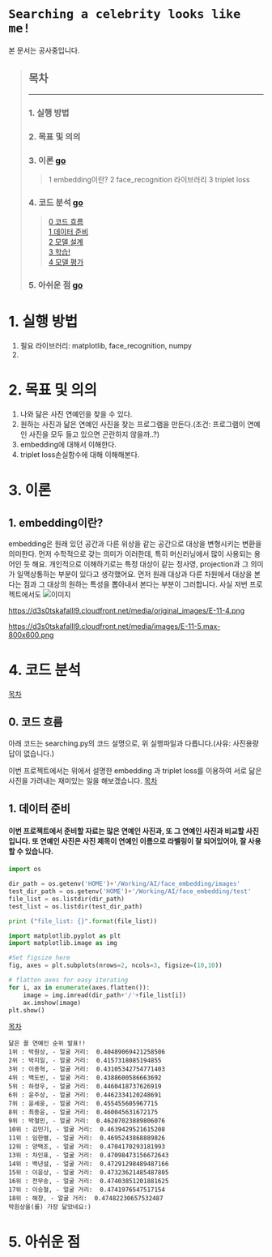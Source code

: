 ```Searching a celebrity looks like me!```
=
본 문서는 공사중입니다.
> ## 목차
> ---
> ### 1. 실행 방법   
> ### 2. 목표 및 의의   
> ### 3. 이론 [go](#3-이론)
>   > 1 embedding이란?
>   > 2 face_recognition 라이브러리
>   > 3 triplet loss
> ### 4. 코드 분석 [go](#4-코드-분석)
>   > [0 코드 흐름](#0-코드-흐름)   
>   > [1 데이터 준비](#1-데이터-준비-및-정제)    
>   > [2 모델 설계](#2-모델-설계)   
>   > [3 학습!](#3-학습)   
>   > [4 모델 평가](#4-모델-평가)   
> ### 5. 아쉬운 점 [go](#5-아쉬운-점)


# 1. 실행 방법
 1. 필요 라이브러리: matplotlib, face_recognition, numpy
 2. 

# 2. 목표 및 의의
 1. 나와 닮은 사진 연예인을 찾을 수 있다.
 2. 원하는 사진과 닮은 연예인 사진을 찾는 프로그램을 만든다.(조건: 프로그램이 연예인 사진을 모두 들고 있으면 곤란하지 않을까..?)
 3. embedding에 대해서 이해한다.
 4. triplet loss손실함수에 대해 이해해본다.
# 3. 이론
## 1. embedding이란?
embedding은 원래 있던 공간과 다른 위상을 같는 공간으로 대상을 변형시키는 변환을 의미한다. 먼저 수학적으로 갖는 의미가 이러한데, 특히 머신러닝에서 많이 사용되는 용어인 듯 해요. 개인적으로 이해하기로는 특정 대상이 같는 정사영, projection과 그 의미가 일맥상통하는 부분이 있다고 생각했어요. 먼저 원래 대상과 다른 차원에서 대상을 본다는 점과 그 대상의 원하는 특성을 뽑아내서 본다는 부분이 그러합니다. 사실 저번 프로젝트에서도 
![이미지](https://d3s0tskafalll9.cloudfront.net/media/original_images/E-11-3.jpg)

https://d3s0tskafalll9.cloudfront.net/media/original_images/E-11-4.png

https://d3s0tskafalll9.cloudfront.net/media/images/E-11-5.max-800x600.png

# 4. 코드 분석
[목차](#searching-a-celebrity-looks-like-me)
## 0. 코드 흐름
아래 코드는 searching.py의 코드 설명으로, 위 실행파일과 다릅니다.(사유: 사진용량 답이 없습니다.)
    
이번 프로젝트에서는 위에서 설명한 embedding 과 triplet loss를 이용하여 서로 닮은 사진을 가려내는 재미있는 일을 해보겠습니다. 
[목차](#searching-a-celebrity-looks-like-me)
## 1. 데이터 준비
#### 이번 프로젝트에서 준비할 자료는 많은 연예인 사진과, 또 그 연예인 사진과 비교할 사진입니다. 또 연예인 사진은 사진 제목이 연예인 이름으로 라벨링이 잘 되어있어야, 잘 사용할 수 있습니다. 
####
```python
import os

dir_path = os.getenv('HOME')+'/Working/AI/face_embedding/images'
test_dir_path = os.getenv('HOME')+'/Working/AI/face_embedding/test'
file_list = os.listdir(dir_path)
test_list = os.listdir(test_dir_path)

print ("file_list: {}".format(file_list))
```



```python
import matplotlib.pyplot as plt
import matplotlib.image as img

#Set figsize here
fig, axes = plt.subplots(nrows=2, ncols=3, figsize=(10,10))

# flatten axes for easy iterating
for i, ax in enumerate(axes.flatten()):
    image = img.imread(dir_path+'/'+file_list[i])
    ax.imshow(image)
plt.show()
```


[목차](#searching-a-celebrity-looks-like-me)

```
닮은 꼴 연예인 순위 발표!!
1위 : 박원상, - 얼굴 거리:  0.40489069421258506
2위 : 박지일, - 얼굴 거리:  0.4157318085194855
3위 : 이종혁, - 얼굴 거리:  0.43105342754771403
4위 : 백도빈, - 얼굴 거리:  0.4388600586663692
5위 : 하정우, - 얼굴 거리:  0.4460418737626919
6위 : 윤주상, - 얼굴 거리:  0.4462334120248691
7위 : 윤세웅, - 얼굴 거리:  0.455455605967715
8위 : 최종윤, - 얼굴 거리:  0.460045631672175
9위 : 박철민, - 얼굴 거리:  0.46207023889806076
10위 : 김민기, - 얼굴 거리:  0.4639429521615208
11위 : 임한별, - 얼굴 거리:  0.4695243868889826
12위 : 양택조, - 얼굴 거리:  0.4704170293181993
13위 : 차인표, - 얼굴 거리:  0.47098473156672643
14위 : 백년설, - 얼굴 거리:  0.47291298489487166
15위 : 이윤상, - 얼굴 거리:  0.47323621485487805
16위 : 전무송, - 얼굴 거리:  0.47403851201881625
17위 : 이승철, - 얼굴 거리:  0.4741976547517154
18위 : 해창, - 얼굴 거리:  0.47482230657532487
박원상을(를) 가장 닮았네요:)
```


# 5. 아쉬운 점